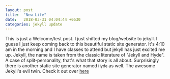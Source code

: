 ```yaml
---
layout: post
title:  "New Life"
date:   2018-03-31 04:04:44 +0530
categories: jekyll update
---
```


This is just a Welcome/test post. I just shifted my blog/website to jekyll. I guess I just keep coming back to this
beautiful static site generator. It's 4:10 am in the morning and I have classes to attend but jekyll has just excited me up. Jekyll, the name is taken from the classic literature of "Jekyll and Hyde". A case of split-personality, that's what that story is all about. Surprisingly there is another static site generator named `Hyde` as well. The awesome Jekyll's evil twin. Check it out over <a href="http://hyde.github.io/">here</a>
